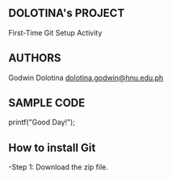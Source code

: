 
## DOLOTINA's PROJECT
First-Time Git Setup Activity

  
## AUTHORS
Godwin Dolotina
dolotina.godwin@hnu.edu.ph 
 

## SAMPLE CODE
printf("Good Day!");

## How to install Git
-Step 1: Download the zip file.
